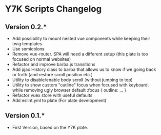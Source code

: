 # Y7K Scripts Changelog

## Version 0.2.*
* Add possibility to mount nested vue components while keeping their twig templates
* Use semicolons
* Remove vue-router. SPA will need a different setup (this plate is too focused on normal websites)
* Refactor and improve barba.js transitions
* Add pjax History class to barba that allows us to know if we going back or forth (and restore scroll position etc.)
* Utility to disable/enable body scroll (without jumping to top)
* Utility to show custom "outline" focus when focused with keyboard, while removing ugly browser default :focus { outline: ... }
* Refactor vuex store with useful defaults
* Add eslint.yml to plate (For plate development)

## Version 0.1.*
* First Version, based on the Y7K plate.
